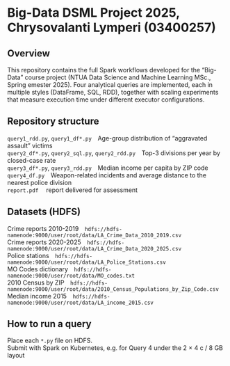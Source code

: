 # Big-Data DSML Project 2025, Chrysovalanti Lymperi (03400257)

## Overview  
This repository contains the full Spark workflows developed for the “Big-Data” course project (NTUA Data Science and Machine Learning MSc., Spring emester 2025). 
Four analytical queries are implemented, each in multiple styles (DataFrame, SQL, RDD), together with scaling experiments that measure execution time under different executor configurations.

## Repository structure  
`query1_rdd.py`, `query1_df*.py` Age-group distribution of “aggravated assault” victims  
`query2_df*.py`, `query2_sql.py`, `query2_rdd.py` Top-3 divisions per year by closed-case rate  
`query3_df*.py`, `query3_rdd.py` Median income per capita by ZIP code  
`query4_df.py` Weapon-related incidents and average distance to the nearest police division  
`report.pdf`  report delivered for assessment

## Datasets (HDFS)  
Crime reports 2010-2019 `hdfs://hdfs-namenode:9000/user/root/data/LA_Crime_Data_2010_2019.csv`  
Crime reports 2020-2025 `hdfs://hdfs-namenode:9000/user/root/data/LA_Crime_Data_2020_2025.csv`  
Police stations `hdfs://hdfs-namenode:9000/user/root/data/LA_Police_Stations.csv`  
MO Codes dictionary `hdfs://hdfs-namenode:9000/user/root/data/MO_codes.txt`  
2010 Census by ZIP `hdfs://hdfs-namenode:9000/user/root/data/2010_Census_Populations_by_Zip_Code.csv`  
Median income 2015 `hdfs://hdfs-namenode:9000/user/root/data/LA_income_2015.csv`

## How to run a query  
Place each `*.py` file on HDFS.  
Submit with Spark on Kubernetes, e.g. for Query 4 under the 2 × 4 c / 8 GB layout  
